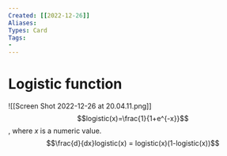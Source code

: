 ```yaml
---
Created: [[2022-12-26]]
Aliases: 
Types: Card
Tags: 
- 
---
```

# Logistic function
![[Screen Shot 2022-12-26 at 20.04.11.png]]
$$logistic(x)=\frac{1}{1+e^{-x}}$$
, where $x$ is a numeric value. 
$$\frac{d}{dx}logistic(x) = logistic(x)(1-logistic(x))$$
